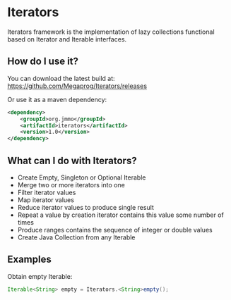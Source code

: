 # Iterators

Iterators framework is the implementation of lazy collections functional based on Iterator and Iterable interfaces.

## How do I use it?

You can download the latest build at:
    https://github.com/Megaprog/Iterators/releases

Or use it as a maven dependency:

```xml
<dependency>
    <groupId>org.jmmo</groupId>
    <artifactId>iterators</artifactId>
    <version>1.0</version>
</dependency>
```

## What can I do with Iterators?

- Create Empty, Singleton or Optional Iterable
- Merge two or more iterators into one
- Filter iterator values
- Map iterator values
- Reduce iterator values to produce single result
- Repeat a value by creation iterator contains this value some number of times
- Produce ranges contains the sequence of integer or double values
- Create Java Collection from any Iterable

## Examples

Obtain empty Iterable:
```java
Iterable<String> empty = Iterators.<String>empty();
```
